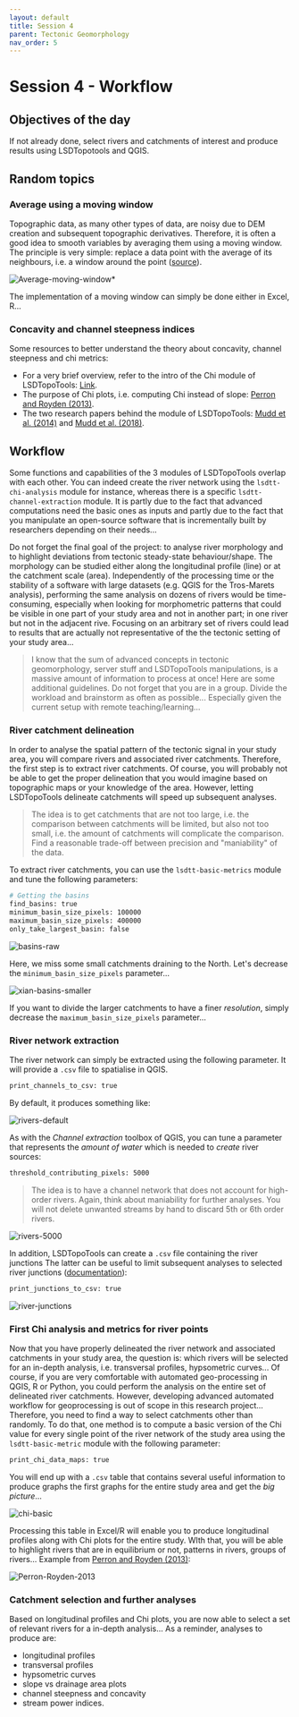 ```yaml
---
layout: default
title: Session 4
parent: Tectonic Geomorphology
nav_order: 5
---
```


# Session 4 - Workflow

## Objectives of the day

If not already done, select rivers and catchments of interest and produce results using LSDTopotools and QGIS.

## Random topics

### Average using a moving window

Topographic data, as many other types of data, are noisy due to DEM creation and subsequent topographic derivatives. Therefore, it is often a good idea to smooth variables by averaging them using a moving window. The principle is very simple: replace a data point with the average of its neighbours, i.e. a window around the point ([source](http://www.statistics4u.info/fundstat_eng/cc_moving_average.html)).

![Average-moving-window](imgs/moving-window.png)*

The implementation of a moving window can simply be done either in Excel, R...

### Concavity and channel steepness indices

Some resources to better understand the theory about concavity, channel steepness and chi metrics:

- For a very brief overview, refer to the intro of the Chi module of LSDTopoTools: [Link](https://lsdtopotools.github.io/LSDTT_documentation/LSDTT_chi_analysis.html).
- The purpose of Chi plots, i.e. computing Chi instead of slope: [Perron and Royden (2013)](http://web.mit.edu/perron/www/files/PerronRoyden13.pdf).
- The two research papers behind the module of LSDTopoTools: [Mudd et al. (2014)](https://agupubs.onlinelibrary.wiley.com/doi/full/10.1002/2013JF002981) and [Mudd et al. (2018)](https://esurf.copernicus.org/articles/6/505/2018/esurf-6-505-2018.pdf).

## Workflow

Some functions and capabilities of the 3 modules of LSDTopoTools overlap with each other. You can indeed create the river network using the `lsdtt-chi-analysis` module for instance, whereas there is a specific `lsdtt-channel-extraction` module. It is partly due to the fact that advanced computations need the basic ones as inputs and partly due to the fact that you manipulate an open-source software that is incrementally built by researchers depending on their needs...

Do not forget the final goal of the project: to analyse river morphology and to highlight deviations from tectonic steady-state behaviour/shape. The morphology can be studied either along the longitudinal profile (line) or at the catchment scale (area). Independently of the processing time or the stability of a software with large datasets (e.g. QGIS for the Tros-Marets analysis), performing the same analysis on dozens of rivers would be time-consuming, especially when looking for morphometric patterns that could be visible in one part of your study area and not in another part; in one river but not in the adjacent rive. Focusing on an arbitrary set of rivers could lead to results that are actually not representative of the the tectonic setting of your study area... 

> I know that the sum of advanced concepts in tectonic geomorphology, server stuff and LSDTopoTools manipulations, is a massive amount of information to process at once! Here are some additional guidelines. Do not forget that you are in a group. Divide the workload and brainstorm as often as possible... Especially given the current setup with remote teaching/learning... 

### River catchment delineation

In order to analyse the spatial pattern of the tectonic signal in your study area, you will compare rivers and associated river catchments. Therefore, the first step is to extract river catchments. Of course, you will probably not be able to get the proper delineation that you would imagine based on topographic maps or your knowledge of the area. However, letting LSDTopoTools delineate catchments will speed up subsequent analyses. 

> The idea is to get catchments that are not too large, i.e. the comparison between catchments will be limited, but also not too small, i.e. the amount of catchments will complicate the comparison. Find a reasonable trade-off between precision and "maniability" of the data. 

To extract river catchments, you can use the `lsdtt-basic-metrics` module and tune the following parameters: 

```bash
# Getting the basins
find_basins: true
minimum_basin_size_pixels: 100000
maximum_basin_size_pixels: 400000
only_take_largest_basin: false
```

![basins-raw](imgs/xian-basins-default.png)

Here, we miss some small catchments draining to the North. Let's decrease the `minimum_basin_size_pixels` parameter...

![xian-basins-smaller](imgs/xian-basins-smaller.png)

If you want to divide the larger catchments to have a finer *resolution*, simply decrease the `maximum_basin_size_pixels` parameter...

### River network extraction

The river network can simply be extracted using the following parameter. It will provide a `.csv` file to spatialise in QGIS.

```bash
print_channels_to_csv: true
```

By default, it produces something like: 

![rivers-default](imgs/xian-rivers-default.png)

As with the *Channel extraction* toolbox of QGIS, you can tune a parameter that represents the *amount of water* which is needed to *create* river sources:

```bash
threshold_contributing_pixels: 5000
```

> The idea is to have a channel network that does not account for high-order rivers. Again, think about maniability for further analyses. You will not delete unwanted streams by hand to discard 5th or 6th order rivers.

![rivers-5000](imgs/xian-rivers-5000.png)

In addition, LSDTopoTools can create a `.csv` file containing the river junctions The latter can be useful to limit subsequent analyses to selected river junctions ([documentation](https://lsdtopotools.github.io/LSDTT_documentation/LSDTT_basic_usage.html#_picking_basins)): 

```bash
print_junctions_to_csv: true
```

![river-junctions](imgs/xian-rivers-junctions.png)

### First Chi analysis and metrics for river points

Now that you have properly delineated the river network and associated catchments in your study area, the question is: which rivers will be selected for an in-depth analysis, i.e. transversal profiles, hypsometric curves... Of course, if you are very comfortable with automated geo-processing in QGIS, R or Python, you could perform the analysis on the entire set of delineated river catchments. However, developing advanced automated workflow for geoprocessing is out of scope in this research project... Therefore, you need to find a way to select catchments other than randomly. To do that, one method is to compute a basic version of the Chi value for every single point of the river network of the study area using the `lsdtt-basic-metric` module with the following parameter:

```bash
print_chi_data_maps: true
```

You will end up with a `.csv` table that contains several useful information to produce graphs the first graphs for the entire study area and get the *big picture*...

![chi-basic](imgs/xian-rivers-chi-basic.png)

Processing this table in Excel/R will enable you to produce longitudinal profiles along with Chi plots for the entire study. WIth that, you will be able to highlight rivers that are in equilibrium or not, patterns in rivers, groups of rivers... Example from [Perron and Royden (2013)](http://web.mit.edu/perron/www/files/PerronRoyden13.pdf):

![Perron-Royden-2013](imgs/perron-royden-2013.png)

### Catchment selection and further analyses

Based on longitudinal profiles and Chi plots, you are now able to select a set of relevant rivers for a in-depth analysis... As a reminder, analyses to produce are: 

- longitudinal profiles
- transversal profiles
- hypsometric curves
- slope vs drainage area plots
- channel steepness and concavity
- stream power indices.  

